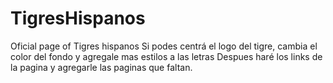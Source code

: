 # TigresHispanos
Oficial page of Tigres hispanos
Si podes centrá el logo del tigre, cambia el  color del fondo y agregale mas estilos a las letras
Despues haré los links de la pagina y agregarle las paginas que faltan.
